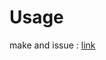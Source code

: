 # Usage

make and issue : [link](https://github.com/MSNP1381/awesome-persian-ai-cheaters/issues/new/choose)